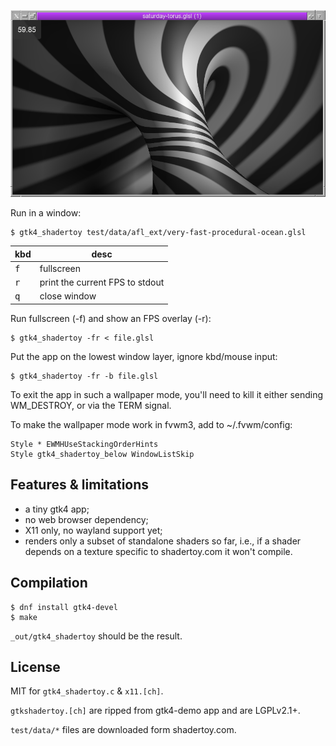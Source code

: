 ![](demo.png)

Run in a window:

    $ gtk4_shadertoy test/data/afl_ext/very-fast-procedural-ocean.glsl

kbd          | desc
------------ | -------------
<kbd>f</kbd> | fullscreen
<kbd>r</kbd> | print the current FPS to stdout
<kbd>q</kbd> | close window

Run fullscreen (-f) and show an FPS overlay (-r):

    $ gtk4_shadertoy -fr < file.glsl

Put the app on the lowest window layer, ignore kbd/mouse input:

    $ gtk4_shadertoy -fr -b file.glsl

To exit the app in such a wallpaper mode, you'll need to kill it
either sending WM_DESTROY, or via the TERM signal.

To make the wallpaper mode work in fvwm3, add to ~/.fvwm/config:

~~~
Style * EWMHUseStackingOrderHints
Style gtk4_shadertoy_below WindowListSkip
~~~

## Features & limitations

* a tiny gtk4 app;
* no web browser dependency;
* X11 only, no wayland support yet;
* renders only a subset of standalone shaders so far, i.e., if a
  shader depends on a texture specific to shadertoy.com it won't
  compile.

## Compilation

~~~
$ dnf install gtk4-devel
$ make
~~~

`_out/gtk4_shadertoy` should be the result.

## License

MIT for `gtk4_shadertoy.c` & `x11.[ch]`.

`gtkshadertoy.[ch]` are ripped from gtk4-demo app and are LGPLv2.1+.

`test/data/*` files are downloaded form shadertoy.com.
